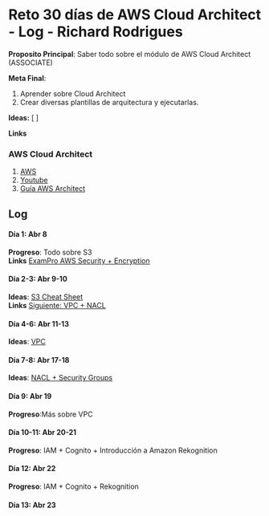 # Reto 30 días de AWS Cloud Architect - Log - Richard Rodrigues

**Proposito Principal**: Saber todo sobre el módulo de AWS Cloud Architect (ASSOCIATE)

**Meta Final**:
1) Aprender sobre Cloud Architect
2) Crear diversas plantillas de arquitectura y ejecutarlas.

**Ideas:** 
  [         ]

**Links**
### AWS Cloud Architect
1. [AWS](https://www.aws.training/Details/Curriculum?id=20685)
2. [Youtube](https://www.youtube.com/watch?v=Ia-UEYYR44s&t=1918s)
3. [Guía AWS Architect](https://d1.awsstatic.com/training-and-certification/ramp-up_guides/Ramp-Up_Guide_Architect.pdf)
## Log

#### Día 1: Abr 8<br>
**Progreso**: Todo sobre S3<br>
**Links** [ExamPro AWS Security + Encryption](https://www.youtube.com/watch?v=Ia-UEYYR44s&t=1272s)<br>
#### Día 2-3: Abr 9-10<br>
**Ideas**: [S3 Cheat Sheet](https://www.youtube.com/watch?v=Ia-UEYYR44s&t=3519s)<br>
**Links** [Siguiente: VPC + NACL](https://www.youtube.com/watch?v=Ia-UEYYR44s&t=3926s)
#### Día 4-6: Abr 11-13<br>
**Ideas**: [VPC](https://www.youtube.com/watch?v=Ia-UEYYR44s&t=4268s)<br>
#### Día 7-8: Abr 17-18<br>
**Ideas**: [NACL + Security Groups](https://www.youtube.com/watch?v=Ia-UEYYR44s&t=5414s)<br>
#### Día 9: Abr 19<br>
**Progreso**:Más sobre VPC
#### Día 10-11: Abr 20-21<br>
**Progreso**: IAM + Cognito + Introducción a Amazon Rekognition
#### Día 12: Abr 22<br>
**Progreso**: IAM + Cognito + Rekognition
#### Día 13: Abr 23<br>
